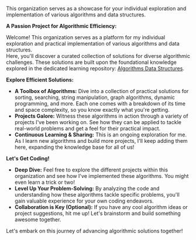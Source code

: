 This organization serves as a showcase for your individual exploration and implementation of various algorithms and data structures.  

**A Passion Project for Algorithmic Efficiency:**

Welcome! This organization serves as a platform for my individual exploration and practical implementation of various algorithms and data structures.  
Here, you'll discover a curated collection of solutions for diverse algorithmic challenges. These solutions are built upon the foundational knowledge explored in the dedicated learning repository: [Algorithms Data Structures](https://github.com/m-mdy-m/algorithms-data-structures).

**Explore Efficient Solutions:**

* **A Toolbox of Algorithms:** Dive into a collection of practical solutions for sorting, searching, string manipulation, graph algorithms, dynamic programming, and more.  Each one comes with a breakdown of its time and space complexity, so you know exactly what you're getting.  
* **Projects Galore:** Witness these algorithms in action through a variety of projects I've been working on.  See how they can be applied to tackle real-world problems and get a feel for their practical impact.  
* **Continuous Learning & Sharing:** This is an ongoing exploration for me. As I learn new algorithms and build more projects, I'll keep adding them here, expanding the knowledge base for all of us!  

**Let's Get Coding!**

* **Deep Dive:** Feel free to explore the different projects within this organization and see how I've implemented these algorithms.  You might even learn a trick or two!  
* **Level Up Your Problem-Solving:** By analyzing the code and understanding how these algorithms tackle specific problems, you'll gain valuable experience for your own coding endeavors.  
* **Collaboration is Key (Optional):**  If you have any cool algorithm ideas or project suggestions, hit me up!  Let's brainstorm and build something awesome together.  

Let's embark on this journey of advancing algorithmic solutions together!
